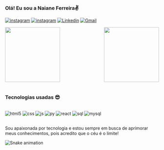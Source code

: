 
### Olá! Eu sou a Naiane Ferreira✌️

[![instagram](https://img.shields.io/badge/website-000000?style=for-the-badge&logo=About.me&logoColor=white)](https://portifolio-naianeferreira.vercel.app)
[![instagram](https://img.shields.io/badge/Instagram-E4405F?style=for-the-badge&logo=instagram&logoColor=white)](https://www.instagram.com/eunaianefer/)
[![Linkedin](https://img.shields.io/badge/LinkedIn-0077B5?style=for-the-badge&logo=linkedin&logoColor=white)](https://www.linkedin.com/in/naiane-ferreira)
[![Gmail](https://img.shields.io/badge/Gmail-D14836?style=for-the-badge&logo=gmail&logoColor=white)](mailto:naianeferreiradev@gmail.com)

<div style="display: flex; justify-content: space-between;">
  
  <img  height="180em" src="https://github-readme-stats.vercel.app/api?username=Naianefer&show_icons=true&theme=great-gatsby&include_all_commits=true&count_private=true"/>
  <img align="right" height="180em" src="https://github-readme-stats.vercel.app/api/top-langs/?username=Naianefer&layout=compact&langs_count=16&theme=great-gatsby"/>
</div>
<br>


### Tecnologias usadas 😎

<div style="display: inline_block"><br/>
    <img align="center" alt="html5" src="https://img.shields.io/badge/HTML5-E34F26?style=for-the-badge&logo=html5&logoColor=white"/>
     <img align="center" alt="css" src="https://img.shields.io/badge/CSS3-1572B6?style=for-the-badge&logo=css3&logoColor=white"/>
      <img align="center" alt="js" src="https://img.shields.io/badge/JavaScript-F7DF1E?style=for-the-badge&logo=javascript&logoColor=black"/>
      <img align="center" alt="py" src="https://img.shields.io/badge/Python-14354C?style=for-the-badge&logo=python&logoColor=white"/>
      <img align="center" alt="react" src="https://img.shields.io/badge/React-20232A?style=for-the-badge&logo=react&logoColor=61DAFB"/>
      <img align="center" alt="sql" src="https://img.shields.io/badge/Microsoft%20SQL%20Server-CC2927?style=for-the-badge&logo=microsoft%20sql%20server&logoColor=white"/>
      <img align="center" alt="mysql" src="https://img.shields.io/badge/MySQL-005C84?style=for-the-badge&logo=mysql&logoColor=white"/>
</div><br/>

Sou apaixonada por tecnologia e estou sempre em busca de aprimorar meus conhecimentos, pois acredito que o céu é o limite!


![Snake animation](https://github.com/Naianefer/Naianefer/blob/output/github-contribution-grid-snake.svg)

